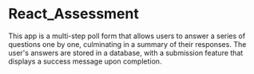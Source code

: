 # React_Assessment
This app is a multi-step poll form that allows users to answer a series of questions one by one, culminating in a summary of their responses. The user's answers are stored in a database, with a submission feature that displays a success message upon completion.
